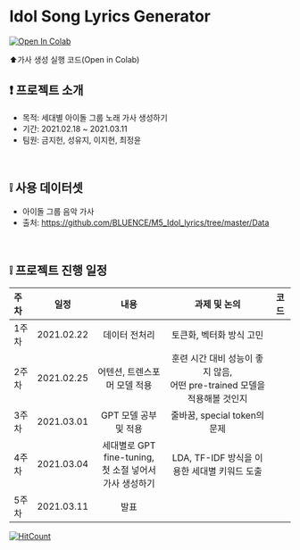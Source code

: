 # Idol Song Lyrics Generator

[![Open In Colab](https://colab.research.google.com/assets/colab-badge.svg)](https://colab.research.google.com/drive/1xNO25-Knl2bR6HorrH7IhJRrCuKgDa6y?usp=sharing) 

⬆️가사 생성 실행 코드(Open in Colab)

## ❗ 프로젝트 소개
- 목적: 세대별 아이돌 그룹 노래 가사 생성하기
- 기간: 2021.02.18 ~ 2021.03.11
- 팀원: 금지헌, 성유지, 이지현, 최정윤 <br>
<br>


## ❕ 사용 데이터셋
- 아이돌 그룹 음악 가사 <br>
- 출처: https://github.com/BLUENCE/M5_Idol_lyrics/tree/master/Data
<br>

## ❕ 프로젝트 진행 일정

|   주차   |   일정   |   내용   |   과제 및 논의   |   코드   |
|:----------------------------|:----------------------------:|:--------------------:|:-------------------:|:-----------------:|
|  1주차  | 2021.02.22 | 데이터 전처리 | 토큰화, 벡터화 방식 고민 | |
|  2주차  | 2021.02.25 | 어텐션, 트렌스포머 모델 적용 | 훈련 시간 대비 성능이 좋지 않음, <br> 어떤 pre-trained 모델을 적용해볼 것인지 | |
|  3주차  | 2021.03.01 | GPT 모델 공부 및 적용 | 줄바꿈, special token의 문제 | | 
|  4주차  | 2021.03.04 | 세대별로 GPT fine-tuning, <br> 첫 소절 넣어서 가사 생성하기 | LDA, TF-IDF 방식을 이용한 세대별 키워드 도출 | |
|  5주차  | 2021.03.11 | 발표 | | |

[![HitCount](http://hits.dwyl.com/Lyrics-Generation-Project/Song-Lyrics-Generator.svg)](http://hits.dwyl.com/Lyrics-Generation-Project/Song-Lyrics-Generator)


